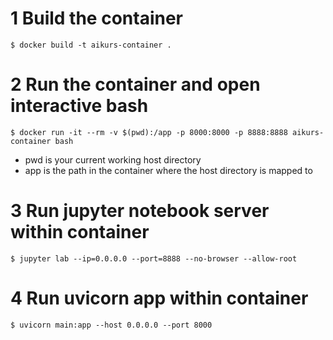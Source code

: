 # 1 Build the container
    $ docker build -t aikurs-container .

# 2 Run the container and open interactive bash

    $ docker run -it --rm -v $(pwd):/app -p 8000:8000 -p 8888:8888 aikurs-container bash

- pwd is your current working host directory
- app is the path in the container where the host directory is mapped to

# 3 Run jupyter notebook server within container

    $ jupyter lab --ip=0.0.0.0 --port=8888 --no-browser --allow-root

# 4 Run uvicorn app within container
    $ uvicorn main:app --host 0.0.0.0 --port 8000

